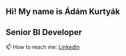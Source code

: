 ## Hi! My name is Ádám Kurtyák
## Senior BI Developer

📫 How to reach me: [LinkedIn](https://www.linkedin.com/in/adamkurtyak)
<!--
**adamch4/adamch4** is a ✨ _special_ ✨ repository because its `README.md` (this file) appears on your GitHub profile.

Here are some ideas to get you started:

- 🔭 I’m currently working on ...
- 🌱 I’m currently learning ...
- 👯 I’m looking to collaborate on ...
- 🤔 I’m looking for help with ...
- 💬 Ask me about ...

- 😄 Pronouns: ...
- ⚡ Fun fact: ...
-->
